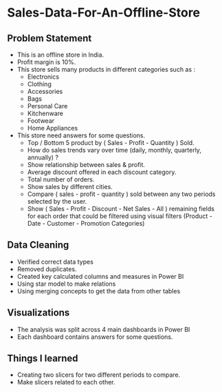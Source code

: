 # Sales-Data-For-An-Offline-Store

## Problem Statement
- This is an offline store in India.
- Profit margin is 10%.
- This store sells many products in different categories such as :
  - Electronics
  - Clothing
  - Accessories
  - Bags
  - Personal Care
  - Kitchenware
  - Footwear
  - Home Appliances
- This store need answers for some questions.
  - Top / Bottom 5 product by ( Sales - Profit - Quantity ) Sold.
  - How do sales trends vary over time (daily, monthly, quarterly, annually) ?
  - Show relationship between sales & profit.
  - Average discount offered in each discount category.
  - Total number of orders.
  - Show sales by different cities.
  -  Compare ( sales - profit - quantity ) sold between 
any two periods selected by the user.
  - Show ( Sales - Profit - Discount - Net Sales - All )
 remaining fields for each order that could be filtered using 
visual filters (Product - Date - Customer - Promotion 
Categories)

## Data Cleaning
- Verified correct data types
- Removed duplicates.
- Created key calculated columns and measures in Power BI
- Using star model to make relations
- Using merging concepts to get the data from other tables

## Visualizations
- The analysis was split across 4 main dashboards in Power BI
- Each dashboard contains answers for some questions.

## Things I learned
- Creating two slicers for two different periods to compare.
- Make slicers related to each other.
  
